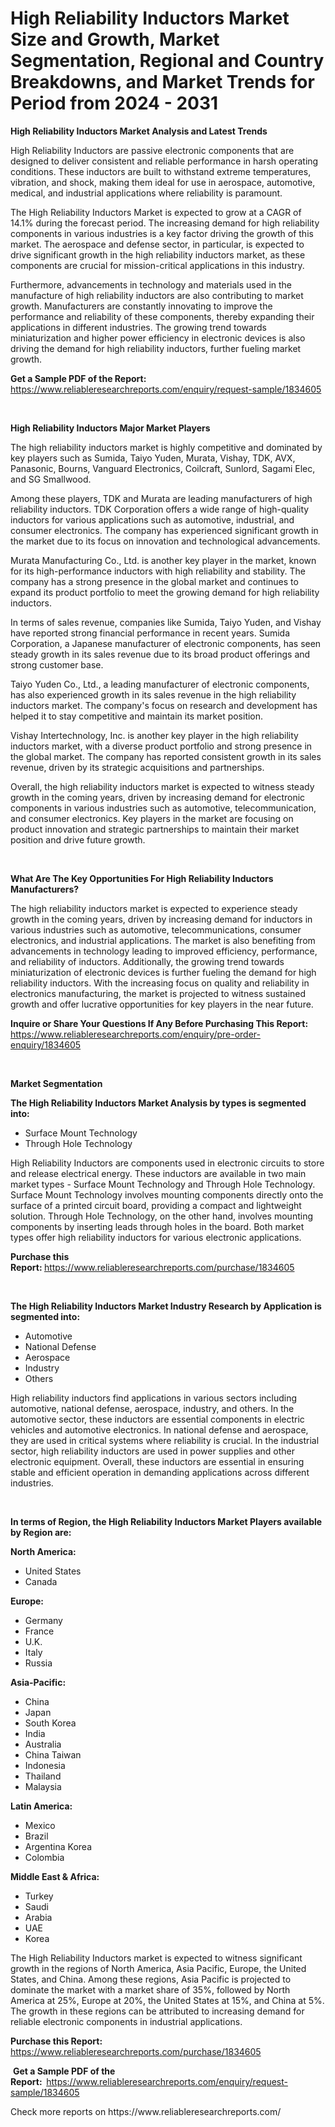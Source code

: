 <p><h1>High Reliability Inductors Market Size and Growth, Market Segmentation, Regional and Country Breakdowns, and Market Trends for Period from 2024 -  2031</h1></p><p><strong>High Reliability Inductors Market Analysis and Latest Trends</strong></p>
<p><p>High Reliability Inductors are passive electronic components that are designed to deliver consistent and reliable performance in harsh operating conditions. These inductors are built to withstand extreme temperatures, vibration, and shock, making them ideal for use in aerospace, automotive, medical, and industrial applications where reliability is paramount.</p><p>The High Reliability Inductors Market is expected to grow at a CAGR of 14.1% during the forecast period. The increasing demand for high reliability components in various industries is a key factor driving the growth of this market. The aerospace and defense sector, in particular, is expected to drive significant growth in the high reliability inductors market, as these components are crucial for mission-critical applications in this industry.</p><p>Furthermore, advancements in technology and materials used in the manufacture of high reliability inductors are also contributing to market growth. Manufacturers are constantly innovating to improve the performance and reliability of these components, thereby expanding their applications in different industries. The growing trend towards miniaturization and higher power efficiency in electronic devices is also driving the demand for high reliability inductors, further fueling market growth.</p></p>
<p><strong>Get a Sample PDF of the Report:&nbsp;</strong> <a href="https://www.reliableresearchreports.com/enquiry/request-sample/1834605">https://www.reliableresearchreports.com/enquiry/request-sample/1834605</a></p>
<p>&nbsp;</p>
<p><strong>High Reliability Inductors Major Market Players</strong></p>
<p><p>The high reliability inductors market is highly competitive and dominated by key players such as Sumida, Taiyo Yuden, Murata, Vishay, TDK, AVX, Panasonic, Bourns, Vanguard Electronics, Coilcraft, Sunlord, Sagami Elec, and SG Smallwood.</p><p>Among these players, TDK and Murata are leading manufacturers of high reliability inductors. TDK Corporation offers a wide range of high-quality inductors for various applications such as automotive, industrial, and consumer electronics. The company has experienced significant growth in the market due to its focus on innovation and technological advancements.</p><p>Murata Manufacturing Co., Ltd. is another key player in the market, known for its high-performance inductors with high reliability and stability. The company has a strong presence in the global market and continues to expand its product portfolio to meet the growing demand for high reliability inductors.</p><p>In terms of sales revenue, companies like Sumida, Taiyo Yuden, and Vishay have reported strong financial performance in recent years. Sumida Corporation, a Japanese manufacturer of electronic components, has seen steady growth in its sales revenue due to its broad product offerings and strong customer base.</p><p>Taiyo Yuden Co., Ltd., a leading manufacturer of electronic components, has also experienced growth in its sales revenue in the high reliability inductors market. The company's focus on research and development has helped it to stay competitive and maintain its market position.</p><p>Vishay Intertechnology, Inc. is another key player in the high reliability inductors market, with a diverse product portfolio and strong presence in the global market. The company has reported consistent growth in its sales revenue, driven by its strategic acquisitions and partnerships.</p><p>Overall, the high reliability inductors market is expected to witness steady growth in the coming years, driven by increasing demand for electronic components in various industries such as automotive, telecommunication, and consumer electronics. Key players in the market are focusing on product innovation and strategic partnerships to maintain their market position and drive future growth.</p></p>
<p>&nbsp;</p>
<p><strong>What Are The Key Opportunities For High Reliability Inductors Manufacturers?</strong></p>
<p><p>The high reliability inductors market is expected to experience steady growth in the coming years, driven by increasing demand for inductors in various industries such as automotive, telecommunications, consumer electronics, and industrial applications. The market is also benefiting from advancements in technology leading to improved efficiency, performance, and reliability of inductors. Additionally, the growing trend towards miniaturization of electronic devices is further fueling the demand for high reliability inductors. With the increasing focus on quality and reliability in electronics manufacturing, the market is projected to witness sustained growth and offer lucrative opportunities for key players in the near future.</p></p>
<p><strong>Inquire or Share Your Questions If Any Before Purchasing This Report:</strong> <a href="https://www.reliableresearchreports.com/enquiry/pre-order-enquiry/1834605">https://www.reliableresearchreports.com/enquiry/pre-order-enquiry/1834605</a></p>
<p>&nbsp;</p>
<p><strong>Market Segmentation</strong></p>
<p><strong>The High Reliability Inductors Market Analysis by types is segmented into:</strong></p>
<p><ul><li>Surface Mount Technology</li><li>Through Hole Technology</li></ul></p>
<p><p>High Reliability Inductors are components used in electronic circuits to store and release electrical energy. These inductors are available in two main market types - Surface Mount Technology and Through Hole Technology. Surface Mount Technology involves mounting components directly onto the surface of a printed circuit board, providing a compact and lightweight solution. Through Hole Technology, on the other hand, involves mounting components by inserting leads through holes in the board. Both market types offer high reliability inductors for various electronic applications.</p></p>
<p><strong>Purchase this Report:&nbsp;</strong><a href="https://www.reliableresearchreports.com/purchase/1834605">https://www.reliableresearchreports.com/purchase/1834605</a></p>
<p>&nbsp;</p>
<p><strong>The High Reliability Inductors Market Industry Research by Application is segmented into:</strong></p>
<p><ul><li>Automotive</li><li>National Defense</li><li>Aerospace</li><li>Industry</li><li>Others</li></ul></p>
<p><p>High reliability inductors find applications in various sectors including automotive, national defense, aerospace, industry, and others. In the automotive sector, these inductors are essential components in electric vehicles and automotive electronics. In national defense and aerospace, they are used in critical systems where reliability is crucial. In the industrial sector, high reliability inductors are used in power supplies and other electronic equipment. Overall, these inductors are essential in ensuring stable and efficient operation in demanding applications across different industries.</p></p>
<p>&nbsp;</p>
<p><strong>In terms of Region, the High Reliability Inductors Market Players available by Region are:</strong></p>
<p>
    <p> <strong> North America: </strong>
        <ul>
            <li>United States</li>
            <li>Canada</li>
        </ul>
        </p> 
    <p> <strong> Europe: </strong>
        <ul>
            <li>Germany</li>
            <li>France</li>
            <li>U.K.</li>
            <li>Italy</li>
            <li>Russia</li>
        </ul>
        </p> 
    <p> <strong> Asia-Pacific: </strong>
        <ul>
            <li>China</li>
            <li>Japan</li>
            <li>South Korea</li>
            <li>India</li>
            <li>Australia</li>
            <li>China Taiwan</li>
            <li>Indonesia</li>
            <li>Thailand</li>
            <li>Malaysia</li>
        </ul>
        </p> 
    <p> <strong> Latin America: </strong>
        <ul>
            <li>Mexico</li>
            <li>Brazil</li>
            <li>Argentina Korea</li>
            <li>Colombia</li>
        </ul>
        </p> 
    <p> <strong> Middle East & Africa: </strong>
        <ul>
            <li>Turkey</li>
            <li>Saudi</li>
            <li>Arabia</li>
            <li>UAE</li>
            <li>Korea</li>
        </ul>
    </p>
    </p>
<p><p>The High Reliability Inductors market is expected to witness significant growth in the regions of North America, Asia Pacific, Europe, the United States, and China. Among these regions, Asia Pacific is projected to dominate the market with a market share of 35%, followed by North America at 25%, Europe at 20%, the United States at 15%, and China at 5%. The growth in these regions can be attributed to increasing demand for reliable electronic components in industrial applications.</p></p>
<p><strong>Purchase this Report: </strong><a href="https://www.reliableresearchreports.com/purchase/1834605">https://www.reliableresearchreports.com/purchase/1834605</a></p>
<p>&nbsp;<strong>Get a Sample PDF of the Report:&nbsp;&nbsp;</strong><a href="https://www.reliableresearchreports.com/enquiry/request-sample/1834605">https://www.reliableresearchreports.com/enquiry/request-sample/1834605</a></p>
<p><strong></strong></p>
<p>Check more reports on https://www.reliableresearchreports.com/</p>